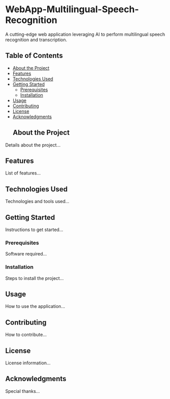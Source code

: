 # WebApp-Multilingual-Speech-Recognition
A cutting-edge web application leveraging AI to perform multilingual speech recognition and transcription.
## Table of Contents
- [About the Project](#about-the-project)  
- [Features](#features)  
- [Technologies Used](#technologies-used)  
- [Getting Started](#getting-started)  
  - [Prerequisites](#prerequisites)  
  - [Installation](#installation)  
- [Usage](#usage)  
- [Contributing](#contributing)  
- [License](#license)  
- [Acknowledgments](#acknowledgments)
  ## About the Project
Details about the project...

## Features
List of features...

## Technologies Used
Technologies and tools used...

## Getting Started
Instructions to get started...

### Prerequisites
Software required...

### Installation
Steps to install the project...

## Usage
How to use the application...

## Contributing
How to contribute...

## License
License information...

## Acknowledgments
Special thanks...

